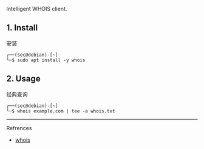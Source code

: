 Intelligent WHOIS client.

## 1. Install

安装

```
┌──(sec@debian)-[~]
└─$ sudo apt install -y whois
```

## 2. Usage

经典查询

```
┌──(sec@debian)-[~]
└─$ whois example.com | tee -a whois.txt
```

---

Refrences

- [whois](https://www.kali.org/tools/whois/)

